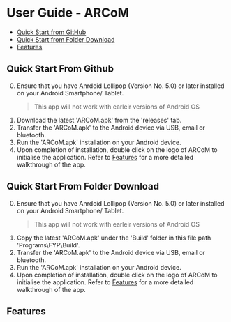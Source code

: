 # User Guide - ARCoM

* [Quick Start from GitHub](#quick-start-from-GitHub)
* [Quick Start from Folder Download](#quick-start-from-folder-download)
* [Features](#features)

## Quick Start From Github

0. Ensure that you have Anrdoid Lollipop (Version No. 5.0) or later installed on your Android Smartphone/ Tablet.
	> This app will not work with earleir versions of Android OS
1. Download the latest 'ARCoM.apk' from the 'releases' tab.
2. Transfer the 'ARCoM.apk' to the Android device via USB, email or bluetooth.
3. Run the 'ARCoM.apk' installation on your Android device.
4. Upon completion of installation, double click on the logo of ARCoM to initialise the application. Refer to [Features](#features) for a more detailed walkthrough of the app.

## Quick Start From Folder Download

0. Ensure that you have Anrdoid Lollipop (Version No. 5.0) or later installed on your Android Smartphone/ Tablet.
	> This app will not work with earleir versions of Android OS
1. Copy the latest 'ARCoM.apk' under the 'Build' folder in this file path 'Programs\FYP\Build'.
2. Transfer the 'ARCoM.apk' to the Android device via USB, email or bluetooth.
3. Run the 'ARCoM.apk' installation on your Android device.
4. Upon completion of installation, double click on the logo of ARCoM to initialise the application. Refer to [Features](#features) for a more detailed walkthrough of the app.

## Features

